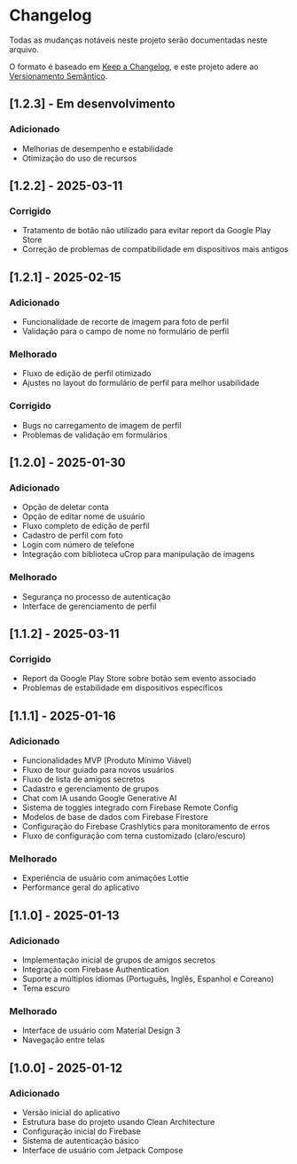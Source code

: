 # Changelog

Todas as mudanças notáveis neste projeto serão documentadas neste arquivo.

O formato é baseado em [Keep a Changelog](https://keepachangelog.com/pt-BR/1.0.0/),
e este projeto adere ao [Versionamento Semântico](https://semver.org/lang/pt-BR/).

## [1.2.3] - Em desenvolvimento

### Adicionado
- Melhorias de desempenho e estabilidade
- Otimização do uso de recursos

## [1.2.2] - 2025-03-11

### Corrigido
- Tratamento de botão não utilizado para evitar report da Google Play Store
- Correção de problemas de compatibilidade em dispositivos mais antigos

## [1.2.1] - 2025-02-15

### Adicionado
- Funcionalidade de recorte de imagem para foto de perfil
- Validação para o campo de nome no formulário de perfil

### Melhorado
- Fluxo de edição de perfil otimizado
- Ajustes no layout do formulário de perfil para melhor usabilidade

### Corrigido
- Bugs no carregamento de imagem de perfil
- Problemas de validação em formulários

## [1.2.0] - 2025-01-30

### Adicionado
- Opção de deletar conta
- Opção de editar nome de usuário
- Fluxo completo de edição de perfil
- Cadastro de perfil com foto
- Login com número de telefone
- Integração com biblioteca uCrop para manipulação de imagens

### Melhorado
- Segurança no processo de autenticação
- Interface de gerenciamento de perfil

## [1.1.2] - 2025-03-11

### Corrigido
- Report da Google Play Store sobre botão sem evento associado
- Problemas de estabilidade em dispositivos específicos

## [1.1.1] - 2025-01-16

### Adicionado
- Funcionalidades MVP (Produto Mínimo Viável)
- Fluxo de tour guiado para novos usuários
- Fluxo de lista de amigos secretos
- Cadastro e gerenciamento de grupos
- Chat com IA usando Google Generative AI
- Sistema de toggles integrado com Firebase Remote Config
- Modelos de base de dados com Firebase Firestore
- Configuração do Firebase Crashlytics para monitoramento de erros
- Fluxo de configuração com tema customizado (claro/escuro)

### Melhorado
- Experiência de usuário com animações Lottie
- Performance geral do aplicativo

## [1.1.0] - 2025-01-13

### Adicionado
- Implementação inicial de grupos de amigos secretos
- Integração com Firebase Authentication
- Suporte a múltiplos idiomas (Português, Inglês, Espanhol e Coreano)
- Tema escuro

### Melhorado
- Interface de usuário com Material Design 3
- Navegação entre telas

## [1.0.0] - 2025-01-12

### Adicionado
- Versão inicial do aplicativo
- Estrutura base do projeto usando Clean Architecture
- Configuração inicial do Firebase
- Sistema de autenticação básico
- Interface de usuário com Jetpack Compose
